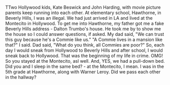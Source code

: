 TTwo Hollywood kids, Kate Beswick and John Harding, with movie picture parents keep running into each other. At elementary school, Hawthorne, in Beverly Hills, I was an illegal. We had just arrived in LA and lived at the Montecito in Hollywood. To get me into Hawthorne, my father got me a fake Beverly Hills address - Dalton Trumbo's house. He took me by to show me the house so I could answer questions, if asked. My dad said, "We can trust this guy because he's a Commie like us." "A Commie lives in a mansion like that?" I said. Dad  said, "What do you think, all Commies are poor?" So, each day I would sneak from Hollywood to Beverly Hills and after school, I would sneak back to Hollywood. That was the beginning of my life in crime.
OMG! So you stayed at the Montecito, asl well. And, YES, we had a pull-down bed. Did you and I sleep in the same bed? - at the Montecito, I mean. I was in the 5th grade at Hawthorne, along with Warner Leroy. Did we pass each other in the hallway? 
